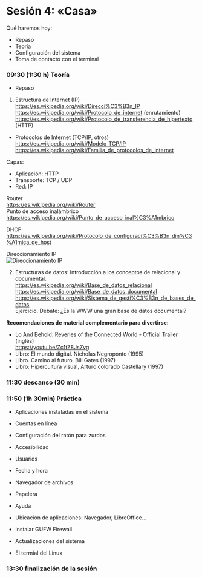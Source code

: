 # Sesión 4: «Casa»

Qué haremos hoy:
- Repaso
- Teoría
- Configuración del sistema
- Toma de contacto con el terminal

### 09:30 (1:30 h) Teoría  

- Repaso

1. Estructura de Internet (IP)  
https://es.wikipedia.org/wiki/Direcci%C3%B3n_IP  
https://es.wikipedia.org/wiki/Protocolo_de_internet (enrutamiento)  
https://es.wikipedia.org/wiki/Protocolo_de_transferencia_de_hipertexto (HTTP)  

- Protocolos de Internet  (TCP/IP, otros)  
https://es.wikipedia.org/wiki/Modelo_TCP/IP  
https://es.wikipedia.org/wiki/Familia_de_protocolos_de_internet  

Capas:
- Aplicación: HTTP
- Transporte: TCP / UDP
- Red: IP

Router  
https://es.wikipedia.org/wiki/Router  
Punto de acceso inalámbrico  
https://es.wikipedia.org/wiki/Punto_de_acceso_inal%C3%A1mbrico

DHCP  
https://es.wikipedia.org/wiki/Protocolo_de_configuraci%C3%B3n_din%C3%A1mica_de_host  

Direccionamiento IP  
![Direccionamiento IP](https://borrame.com/_/img/ip-estimada.png)  

2. Estructuras de datos: Introducción a los conceptos de relacional y documental.  
https://es.wikipedia.org/wiki/Base_de_datos_relacional  
https://es.wikipedia.org/wiki/Base_de_datos_documental  
https://es.wikipedia.org/wiki/Sistema_de_gesti%C3%B3n_de_bases_de_datos  
Ejercicio. Debate: ¿Es la WWW una gran base de datos documental?

**Recomendaciones de material complementario para divertirse:** 
- Lo And Behold: Reveries of the Connected World - Official Trailer (inglés)  
https://youtu.be/Zc1tZ8JsZvg  
- Libro: El mundo digital. Nicholas Negroponte (1995)  
- Libro. Camino al futuro. Bill Gates (1997)  
- Libro: Hipercultura visual, Arturo colorado Castellary (1997)  

### 11:30 descanso (30 min)  

### 11:50 (1h 30min) Práctica

- Aplicaciones instaladas en el sistema
- Cuentas en línea
- Configuración del ratón para zurdos
- Accesibilidad
- Usuarios
- Fecha y hora
- Navegador de archivos
- Papelera
- Ayuda
- Ubicación de aplicaciones: Navegador, LibreOffice...
- Instalar GUFW Firewall
- Actualizaciones del sistema

- El termial del Linux

### 13:30 finalización de la sesión